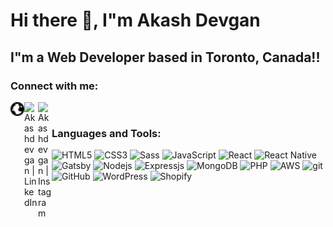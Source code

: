 # Hi there 👋, I"m Akash Devgan

## I"m a Web Developer based in Toronto, Canada!!

### Connect with me:

[<img align="left" alt="Akashdevgan.com" width="22px" src="https://raw.githubusercontent.com/iconic/open-iconic/master/svg/globe.svg" />][website]
[<img align="left" alt="Akashdevgan | LinkedIn" width="22px" src="https://cdn.jsdelivr.net/npm/simple-icons@v3/icons/linkedin.svg" />][linkedin]
[<img align="left" alt="Akashdevgan | Instagram" width="22px" src="https://cdn.jsdelivr.net/npm/simple-icons@v3/icons/instagram.svg" />][instagram]

<br />

### Languages and Tools:
<p>
    <img alt="HTML5" src="https://img.shields.io/badge/-HTML5-E34526?style=flat-square&logo=html5&logoColor=white" />
    <img alt="CSS3" src="https://img.shields.io/badge/-CSS3-1572b6?style=flat-square&logo=css3&logoColor=white" />
    <img alt="Sass" src="https://img.shields.io/badge/-sass-cc6699?style=flat-square&logo=sass&logoColor=white" />
    <img alt="JavaScript" src="https://img.shields.io/badge/-JavaScript-f7df1e?style=flat-square&logo=javascript&logoColor=white" />
    <img alt="React" src="https://img.shields.io/badge/-React-45b8d8?style=flat-square&logo=react&logoColor=white" />
    <img alt="React Native" src="https://img.shields.io/badge/-React Native-45b8d8?style=flat-square&logo=react&logoColor=white" />
    <img alt="Gatsby" src="https://img.shields.io/badge/-Gatsby-663399?style=flat-square&logo=gatsby&logoColor=white"/>
    <img alt="Nodejs" src="https://img.shields.io/badge/-Node-rgb(51%20153%2051)?style=flat-square&logo=node.js&logoColor=white" />
    <img alt="Expressjs" src="https://img.shields.io/badge/-Express.js-000000?style=flat-square&logo=express&logoColor=white" />
    <img alt="MongoDB" src="https://img.shields.io/badge/-MongoDB-47a248?style=flat-square&logo=mongodb&logoColor=white" />
    <img alt="PHP" src="https://img.shields.io/badge/-PHP-777bb4?style=flat-square&logo=php&logoColor=white"/>
    <img alt="AWS" src="https://img.shields.io/badge/-AWS-232F3E?style=flat-square&logo=amazon-aws&logoColor=white" />
    <img alt="git" src="https://img.shields.io/badge/-Git-F05032?style=flat-square&logo=git&logoColor=white" />
    <img alt="GitHub" src="https://img.shields.io/badge/-GitHub-181717?style=flat-square&logo=GitHub&logoColor=white" />
    <img alt="WordPress" src="https://img.shields.io/badge/-WordPress-21759B?style=flat-square&logo=wordpress&logoColor=white" />
    <img alt="Shopify" src="https://img.shields.io/badge/-Shopify-7AB55C?style=flat-square&logo=shopify&logoColor=white" />
</p>

[website]: http://akashdevgan.com/
[instagram]: https://instagram.com/akash.developer
[linkedin]: https://www.linkedin.com/in/akash24/
